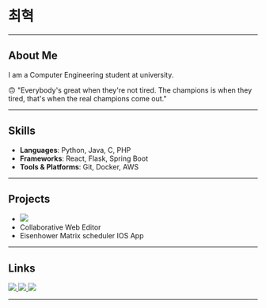 # 최혁
---
## About Me
I am a Computer Engineering student at university.

🙃 "Everybody's great when they're not tired. The champions is when they tired, that's when the real champions come out."

---
## Skills
- **Languages**: Python, Java, C, PHP
- **Frameworks**: React, Flask, Spring Boot
- **Tools & Platforms**: Git, Docker, AWS

---
## Projects
- <a href="https://chromewebstore.google.com/detail/extension-manager/mjbafigngmefpifdgkjolhngfllenelj" target="_blank"><img src="https://img.shields.io/badge/chromewebstore-4285F4?style=for-the-badge&logo=chromewebstore&logoColor=white"></a><br>
- Collaborative Web Editor
- Eisenhower Matrix scheduler IOS App


---
## Links
<a href="https://mail.google.com/mail/?view=cm&amp;fs=1&amp;to=choihyeok02@gmail.com" target="_blank">
<img src="https://img.shields.io/badge/gmail-EA4335?style=for-the-badge&logo=gmail&logoColor=white">
</a>
<a href="https://billowy-secure-66c.notion.site/6e829b3a84ef4272be8375d577823b5b" target="_blank">
<img src="https://img.shields.io/badge/notion-000000?style=for-the-badge&logo=Notion&logoColor=white">
</a>
<a href="https://billowy-secure-66c.notion.site/6e829b3a84ef4272be8375d577823b5b" target="_blank">
<img src="https://img.shields.io/badge/Blog-FFD54D?style=for-the-badge&logo=bricks&logoColor=white">
</a>

---
## 



<!--
**uzchss22/uzchss22** is a ✨ _special_ ✨ repository because its `README.md` (this file) appears on your GitHub profile.

Here are some ideas to get you started:

- 🔭 I’m currently working on ...
- 🌱 I’m currently learning ...
- 👯 I’m looking to collaborate on ...
- 🤔 I’m looking for help with ...
- 💬 Ask me about ...
- 📫 How to reach me: ...
- 😄 Pronouns: ...
- ⚡ Fun fact: ...
-->
